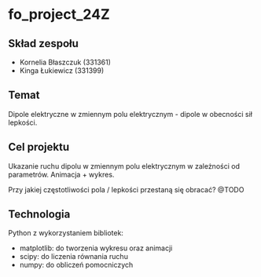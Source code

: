 # fo_project_24Z

## Skład zespołu

- Kornelia Błaszczuk (331361)
- Kinga Łukiewicz (331399)

## Temat

Dipole elektryczne w zmiennym polu elektrycznym - dipole w obecności sił lepkości.

## Cel projektu

Ukazanie ruchu dipolu w zmiennym polu elektrycznym w zależności od parametrów. Animacja + wykres.

Przy jakiej częstotliwości pola / lepkości przestaną się obracać?
@TODO

## Technologia

Python z wykorzystaniem bibliotek:

- matplotlib: do tworzenia wykresu oraz animacji
- scipy: do liczenia równania ruchu
- numpy: do obliczeń pomocniczych

